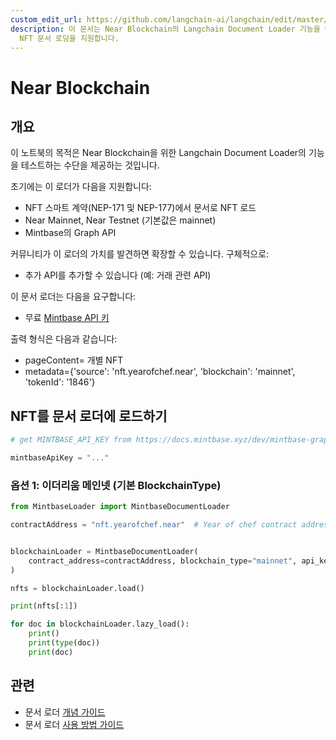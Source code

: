 ```yaml
---
custom_edit_url: https://github.com/langchain-ai/langchain/edit/master/docs/docs/integrations/document_loaders/mintbase.ipynb
description: 이 문서는 Near Blockchain의 Langchain Document Loader 기능을 테스트하기 위한 방법을 제공합니다.
  NFT 문서 로딩을 지원합니다.
---
```


# Near Blockchain

## 개요

이 노트북의 목적은 Near Blockchain을 위한 Langchain Document Loader의 기능을 테스트하는 수단을 제공하는 것입니다.

초기에는 이 로더가 다음을 지원합니다:

* NFT 스마트 계약(NEP-171 및 NEP-177)에서 문서로 NFT 로드
* Near Mainnet, Near Testnet (기본값은 mainnet)
* Mintbase의 Graph API

커뮤니티가 이 로더의 가치를 발견하면 확장할 수 있습니다. 구체적으로:

* 추가 API를 추가할 수 있습니다 (예: 거래 관련 API)

이 문서 로더는 다음을 요구합니다:

* 무료 [Mintbase API 키](https://docs.mintbase.xyz/dev/mintbase-graph/)

출력 형식은 다음과 같습니다:

- pageContent= 개별 NFT
- metadata={'source': 'nft.yearofchef.near', 'blockchain': 'mainnet', 'tokenId': '1846'}

## NFT를 문서 로더에 로드하기

```python
# get MINTBASE_API_KEY from https://docs.mintbase.xyz/dev/mintbase-graph/

mintbaseApiKey = "..."
```


### 옵션 1: 이더리움 메인넷 (기본 BlockchainType)

```python
from MintbaseLoader import MintbaseDocumentLoader

contractAddress = "nft.yearofchef.near"  # Year of chef contract address


blockchainLoader = MintbaseDocumentLoader(
    contract_address=contractAddress, blockchain_type="mainnet", api_key="omni-site"
)

nfts = blockchainLoader.load()

print(nfts[:1])

for doc in blockchainLoader.lazy_load():
    print()
    print(type(doc))
    print(doc)
```


## 관련

- 문서 로더 [개념 가이드](/docs/concepts/#document-loaders)
- 문서 로더 [사용 방법 가이드](/docs/how_to/#document-loaders)